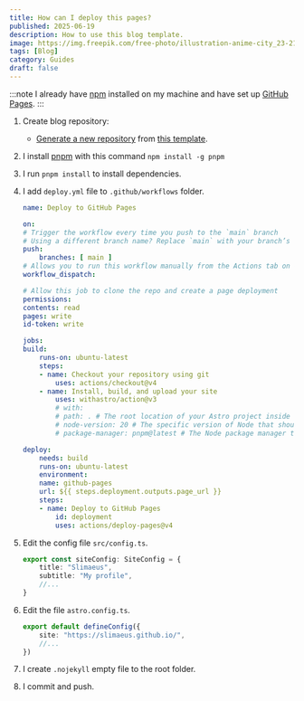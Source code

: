 ```yaml
---
title: How can I deploy this pages?
published: 2025-06-19
description: How to use this blog template.
image: https://img.freepik.com/free-photo/illustration-anime-city_23-2151779690.jpg?t=st=1750384605~exp=1750388205~hmac=cf03bf0255f708cab1d25d7f39870ce72a084d2c1bd937f412667c74049c912c&w=1480
tags: [Blog]
category: Guides
draft: false
---
```

:::note
I already have [npm](https://nodejs.org/en/download) installed on my machine and have set up [GitHub Pages](https://docs.github.com/en/pages/quickstart).
:::
1. Create blog repository:
    - [Generate a new repository](https://github.com/saicaca/fuwari/generate) from [this template](https://github.com/saicaca/fuwari).
1. I install [pnpm](https://pnpm.io) with this command `npm install -g pnpm`
1. I run `pnpm install` to install dependencies.

1. I add `deploy.yml` file to `.github/workflows` folder.
    ```yml title=".github/workflows/deploy.yml"
    name: Deploy to GitHub Pages

    on:
    # Trigger the workflow every time you push to the `main` branch
    # Using a different branch name? Replace `main` with your branch’s name
    push:
        branches: [ main ]
    # Allows you to run this workflow manually from the Actions tab on GitHub.
    workflow_dispatch:

    # Allow this job to clone the repo and create a page deployment
    permissions:
    contents: read
    pages: write
    id-token: write

    jobs:
    build:
        runs-on: ubuntu-latest
        steps:
        - name: Checkout your repository using git
            uses: actions/checkout@v4
        - name: Install, build, and upload your site
            uses: withastro/action@v3
            # with:
            # path: . # The root location of your Astro project inside the repository. (optional)
            # node-version: 20 # The specific version of Node that should be used to build your site. Defaults to 20. (optional)
            # package-manager: pnpm@latest # The Node package manager that should be used to install dependencies and build your site. Automatically detected based on your lockfile. (optional)

    deploy:
        needs: build
        runs-on: ubuntu-latest
        environment:
        name: github-pages
        url: ${{ steps.deployment.outputs.page_url }}
        steps:
        - name: Deploy to GitHub Pages
            id: deployment
            uses: actions/deploy-pages@v4
    ```
1. Edit the config file `src/config.ts`.
    ```ts title="src/config.ts" {2-3}
    export const siteConfig: SiteConfig = {
        title: "Slimaeus",
        subtitle: "My profile",
        //...
    }
    ```
1. Edit the file `astro.config.ts`.
    ```ts title="astro.config.ts" {2-2}
    export default defineConfig({
	    site: "https://slimaeus.github.io/",
        //...
    })
    ```
1. I create `.nojekyll` empty file to the root folder.
1. I commit and push.